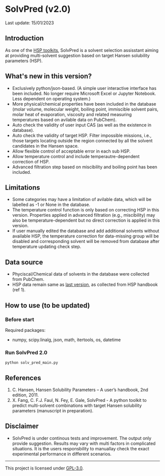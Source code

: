 # SolvPred (v2.0)
Last update: 15/01/2023

## Introduction

As one of the [HSP toolkits](https://github.com/xueannafang/HSP_toolkit_docs/blob/main/hsp_tool_general_intro.md), SolvPred is a solvent selection assisstant aiming at providing multi-solvent suggestion based on target Hansen solubility parameters (HSP).


## What's new in this version?

 - Exclusively python/json-based. (A simple user interactive interface has been included. No longer require Microsoft Excel or Jupyter Notebook. Less dependent on operating system.)
 - More physical/chemical properties have been included in the database (molar volume, molecular weight, boiling point, immiscible solvent pairs, molar heat of evaporation, viscosity and related measuring temperatures based on avilable data on PubChem).
 - Auto check the validity of user input CAS (as well as the existence in database).
 - Auto check the validity of target HSP. Filter impossible missions, i.e., those targets locating outside the region connected by all the solvent candidates in the Hansen space.
 - Allow flexible control of acceptable error in each sub HSP.
 - Allow temperature control and include temperautre-dependent correction of HSP.
 - Advanced filtration step based on miscibility and boiling point has been included.

 ## Limitations

   - Some categories may have a limitation of avilable data, which will be labelled as -1 or None in the database.
   - The temperature control function is only based on correcting HSP in this version. Properties applied in advanced filtration (e.g., miscibility) may also be temperature-dependent but no direct correction is applied in this version.
   - If user manually edited the database and add additional solvents without available HSP, the temperature correction for data-missing group will be disabled and corresponding solvent will be removed from database after temperature updating check step.


## Data source

  - Phyciscal/Chemical data of solvents in the database were collected from PubChem.
  - HSP data remain same as [last version](https://github.com/xueannafang/hsp_toolkit_prototype), as collected from HSP handbook (ref 1).

## How to use (to be updated)

### Before start

Required packages:

- numpy, scipy.linalg, json, math, itertools, os, datetime


### Run SolvPred 2.0

```
python solv_pred_main.py
```


## References

1. C. Hansen, Hansen Solubility Parameters – A user’s handbook, 2nd edition, 2011.
2. X. Fang, C. F.J. Faul, N. Fey, E. Gale, SolvPred - A python toolkit to predict multi-solvent combinations with target Hansen solubility parameters (manuscript in preparation).


## Disclaimer

  - SolvPred is under continous tests and improvement. The output only provide suggestion. Results may vary with multi factors in complicated situations. It is the users responsbility to manuallay check the exact experimental performance in different scenarios.

 ---

This project is licensed under [GPL-3.0](https://www.gnu.org/licenses/gpl-3.0.html).
